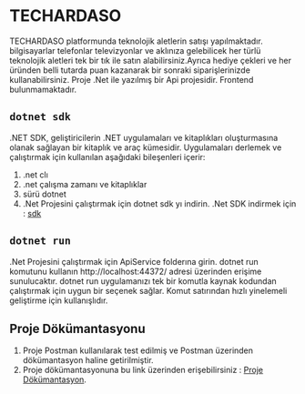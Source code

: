 # TECHARDASO
TECHARDASO platformunda teknolojik aletlerin satışı yapılmaktadır. bilgisayarlar telefonlar televizyonlar ve aklınıza gelebilicek her türlü teknolojik aletleri tek bir tık ile satın alabilirsiniz.Ayrıca hediye çekleri ve her üründen belli tutarda puan kazanarak bir sonraki siparişlerinizde kullanabilirsiniz. Proje .Net ile yazılmış bir Api projesidir. Frontend bulunmamaktadır.

## `dotnet sdk`

.NET SDK, geliştiricilerin .NET uygulamaları ve kitaplıkları oluşturmasına olanak sağlayan bir kitaplık ve araç kümesidir. Uygulamaları derlemek ve çalıştırmak için kullanılan aşağıdaki bileşenleri içerir:


1. .net clı
1. .net çalışma zamanı ve kitaplıklar
1. sürü dotnet
1. .Net  Projesini çalıştırmak için dotnet sdk yı indirin. 
.Net SDK indirmek için : [sdk](https://dotnet.microsoft.com/en-us/download)

## `dotnet run`

.Net Projesini çalıştırmak için ApiService folderına girin. dotnet run komutunu kullanın  http://localhost:44372/ adresi üzerinden erişime sunulucaktır.
dotnet run uygulamanızı tek bir komutla kaynak kodundan çalıştırmak için uygun bir seçenek sağlar. Komut satırından hızlı yinelemeli geliştirme için kullanışlıdır.

## Proje Dökümantasyonu

1. Proje Postman kullanılarak test edilmiş ve Postman üzerinden dökümantasyon haline getirilmiştir.
1. Proje dökümantasyonuna bu link üzerinden erişebilirsiniz : [Proje Dökümantasyon](https://documenter.getpostman.com/view/18639016/2s93sgXqaQ).
